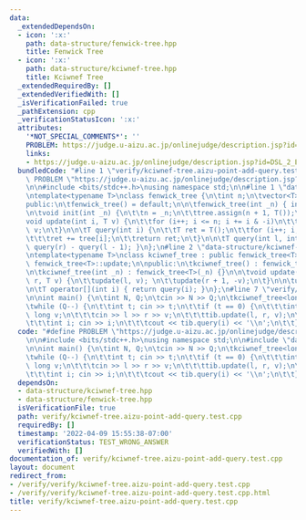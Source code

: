```yaml
---
data:
  _extendedDependsOn:
  - icon: ':x:'
    path: data-structure/fenwick-tree.hpp
    title: Fenwick Tree
  - icon: ':x:'
    path: data-structure/kciwnef-tree.hpp
    title: Kciwnef Tree
  _extendedRequiredBy: []
  _extendedVerifiedWith: []
  _isVerificationFailed: true
  _pathExtension: cpp
  _verificationStatusIcon: ':x:'
  attributes:
    '*NOT_SPECIAL_COMMENTS*': ''
    PROBLEM: https://judge.u-aizu.ac.jp/onlinejudge/description.jsp?id=DSL_2_E
    links:
    - https://judge.u-aizu.ac.jp/onlinejudge/description.jsp?id=DSL_2_E
  bundledCode: "#line 1 \"verify/kciwnef-tree.aizu-point-add-query.test.cpp\"\n#define\
    \ PROBLEM \"https://judge.u-aizu.ac.jp/onlinejudge/description.jsp?id=DSL_2_E\"\
    \n\n#include <bits/stdc++.h>\nusing namespace std;\n\n#line 1 \"data-structure/fenwick-tree.hpp\"\
    \ntemplate<typename T>\nclass fenwick_tree {\n\tint n;\n\tvector<T> tree;\n\n\
    public:\n\tfenwick_tree() = default;\n\n\tfenwick_tree(int _n) { init(_n); }\n\
    \n\tvoid init(int _n) {\n\t\tn = _n;\n\t\ttree.assign(n + 1, T());\n\t}\n\n\t\
    void update(int i, T v) {\n\t\tfor (i++; i <= n; i += i & -i)\n\t\t\ttree[i] +=\
    \ v;\n\t}\n\n\tT query(int i) {\n\t\tT ret = T();\n\t\tfor (i++; i; i -= i & -i)\n\
    \t\t\tret += tree[i];\n\t\treturn ret;\n\t}\n\n\tT query(int l, int r) { return\
    \ query(r) - query(l - 1); }\n};\n#line 2 \"data-structure/kciwnef-tree.hpp\"\n\
    \ntemplate<typename T>\nclass kciwnef_tree : public fenwick_tree<T> {\n\tusing\
    \ fenwick_tree<T>::update;\n\npublic:\n\tkciwnef_tree() : fenwick_tree<T>() {};\n\
    \n\tkciwnef_tree(int _n) : fenwick_tree<T>(_n) {}\n\n\tvoid update(int l, int\
    \ r, T v) {\n\t\tupdate(l, v); \n\t\tupdate(r + 1, -v);\n\t}\n\n\tusing fenwick_tree<T>::query;\n\
    \n\tT operator[](int i) { return query(i); }\n};\n#line 7 \"verify/kciwnef-tree.aizu-point-add-query.test.cpp\"\
    \n\nint main() {\n\tint N, Q;\n\tcin >> N >> Q;\n\tkciwnef_tree<long long> tib(N);\n\
    \twhile (Q--) {\n\t\tint t; cin >> t;\n\t\tif (t == 0) {\n\t\t\tint l, r; long\
    \ long v;\n\t\t\tcin >> l >> r >> v;\n\t\t\ttib.update(l, r, v);\n\t\t} else {\n\
    \t\t\tint i; cin >> i;\n\t\t\tcout << tib.query(i) << '\\n';\n\t\t}\n\t}\n}\n"
  code: "#define PROBLEM \"https://judge.u-aizu.ac.jp/onlinejudge/description.jsp?id=DSL_2_E\"\
    \n\n#include <bits/stdc++.h>\nusing namespace std;\n\n#include \"data-structure/kciwnef-tree.hpp\"\
    \n\nint main() {\n\tint N, Q;\n\tcin >> N >> Q;\n\tkciwnef_tree<long long> tib(N);\n\
    \twhile (Q--) {\n\t\tint t; cin >> t;\n\t\tif (t == 0) {\n\t\t\tint l, r; long\
    \ long v;\n\t\t\tcin >> l >> r >> v;\n\t\t\ttib.update(l, r, v);\n\t\t} else {\n\
    \t\t\tint i; cin >> i;\n\t\t\tcout << tib.query(i) << '\\n';\n\t\t}\n\t}\n}"
  dependsOn:
  - data-structure/kciwnef-tree.hpp
  - data-structure/fenwick-tree.hpp
  isVerificationFile: true
  path: verify/kciwnef-tree.aizu-point-add-query.test.cpp
  requiredBy: []
  timestamp: '2022-04-09 15:55:38-07:00'
  verificationStatus: TEST_WRONG_ANSWER
  verifiedWith: []
documentation_of: verify/kciwnef-tree.aizu-point-add-query.test.cpp
layout: document
redirect_from:
- /verify/verify/kciwnef-tree.aizu-point-add-query.test.cpp
- /verify/verify/kciwnef-tree.aizu-point-add-query.test.cpp.html
title: verify/kciwnef-tree.aizu-point-add-query.test.cpp
---
```

